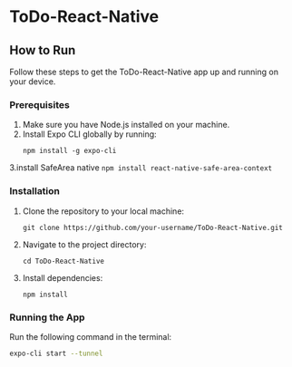 # ToDo-React-Native

## How to Run

Follow these steps to get the ToDo-React-Native app up and running on your device.

### Prerequisites

1. Make sure you have Node.js installed on your machine.
2. Install Expo CLI globally by running:
    ```
    npm install -g expo-cli
    ```
3.install SafeArea native
    ```
    npm install react-native-safe-area-context
    ```
### Installation

1. Clone the repository to your local machine:
    ```
    git clone https://github.com/your-username/ToDo-React-Native.git
    ```

2. Navigate to the project directory:
    ```
    cd ToDo-React-Native
    ```

3. Install dependencies:
    ```
    npm install
    ```

### Running the App

Run the following command in the terminal:
```bash
expo-cli start --tunnel
